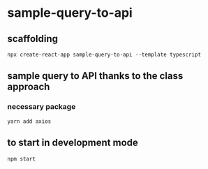 # sample-query-to-api

## scaffolding

```shell
npx create-react-app sample-query-to-api --template typescript
```

## sample query to API thanks to the class approach

### necessary package

```text
yarn add axios
```

## to start in development mode

```shell
npm start
```

